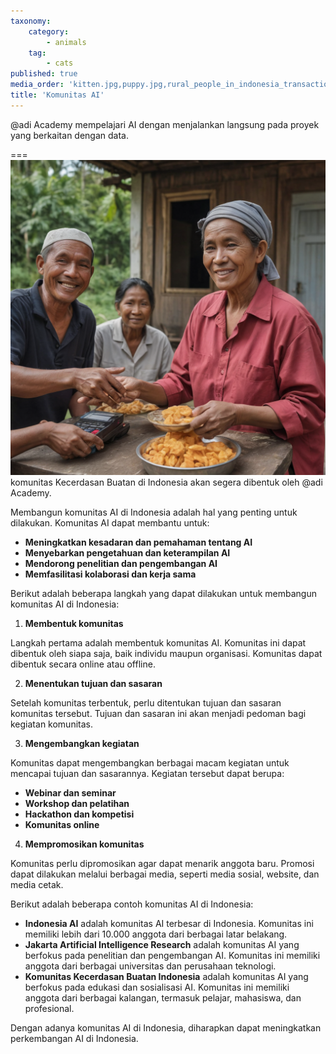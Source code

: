 ```yaml
---
taxonomy:
    category:
        - animals
    tag:
        - cats
published: true
media_order: 'kitten.jpg,puppy.jpg,rural_people_in_indonesia_transaction_using_bitcoin_to_buy_food_casava_in_realistic_happy_face_seed-0ts-1701907976_idx-0.png'
title: 'Komunitas AI'
---
```


@adi Academy mempelajari AI dengan menjalankan langsung pada proyek yang berkaitan dengan data.

===
![rural_people_in_indonesia_transaction_using_bitcoin_to_buy_food_casava_in_realistic_happy_face_seed-0ts-1701907976_idx-0](rural_people_in_indonesia_transaction_using_bitcoin_to_buy_food_casava_in_realistic_happy_face_seed-0ts-1701907976_idx-0.png "rural_people_in_indonesia_transaction_using_bitcoin_to_buy_food_casava_in_realistic_happy_face_seed-0ts-1701907976_idx-0")
komunitas Kecerdasan Buatan di Indonesia akan segera dibentuk oleh @adi Academy.

Membangun komunitas AI di Indonesia adalah hal yang penting untuk dilakukan. Komunitas AI dapat membantu untuk:

* **Meningkatkan kesadaran dan pemahaman tentang AI**
* **Menyebarkan pengetahuan dan keterampilan AI**
* **Mendorong penelitian dan pengembangan AI**
* **Memfasilitasi kolaborasi dan kerja sama**

Berikut adalah beberapa langkah yang dapat dilakukan untuk membangun komunitas AI di Indonesia:

1. **Membentuk komunitas**

Langkah pertama adalah membentuk komunitas AI. Komunitas ini dapat dibentuk oleh siapa saja, baik individu maupun organisasi. Komunitas dapat dibentuk secara online atau offline.

2. **Menentukan tujuan dan sasaran**

Setelah komunitas terbentuk, perlu ditentukan tujuan dan sasaran komunitas tersebut. Tujuan dan sasaran ini akan menjadi pedoman bagi kegiatan komunitas.

3. **Mengembangkan kegiatan**

Komunitas dapat mengembangkan berbagai macam kegiatan untuk mencapai tujuan dan sasarannya. Kegiatan tersebut dapat berupa:

* **Webinar dan seminar**
* **Workshop dan pelatihan**
* **Hackathon dan kompetisi**
* **Komunitas online**

4. **Mempromosikan komunitas**

Komunitas perlu dipromosikan agar dapat menarik anggota baru. Promosi dapat dilakukan melalui berbagai media, seperti media sosial, website, dan media cetak.

Berikut adalah beberapa contoh komunitas AI di Indonesia:

* **Indonesia AI** adalah komunitas AI terbesar di Indonesia. Komunitas ini memiliki lebih dari 10.000 anggota dari berbagai latar belakang.
* **Jakarta Artificial Intelligence Research** adalah komunitas AI yang berfokus pada penelitian dan pengembangan AI. Komunitas ini memiliki anggota dari berbagai universitas dan perusahaan teknologi.
* **Komunitas Kecerdasan Buatan Indonesia** adalah komunitas AI yang berfokus pada edukasi dan sosialisasi AI. Komunitas ini memiliki anggota dari berbagai kalangan, termasuk pelajar, mahasiswa, dan profesional.

Dengan adanya komunitas AI di Indonesia, diharapkan dapat meningkatkan perkembangan AI di Indonesia.